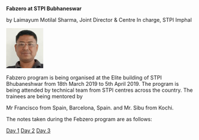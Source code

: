 **Fabzero at STPI Bubhaneswar** 

by Laimayum Motilal Sharma, Joint Director & Centre In charge, STPI Imphal


![Laimayum Motilal Sharma](passport.jpg)



Fabzero program is being organised at the Elite building of STPI Bhubaneshwar from 18th March 2019 to 5th April 2019.
The program is being attended by technical team from STPI centres across the country. 
The trainees are being mentored by 

Mr Francisco from Spain, Barcelona, Spain. and Mr. Sibu from Kochi.

The notes taken during the Febzero program are as follows:

[Day 1](day1.md)
[Day 2](day2.md)
[Day 3](day3.md)



